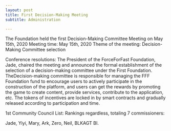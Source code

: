 ```yaml
---
layout: post
title: First Decision-Making Meeting
subtitle: Administration

---
```




The Foundation held the first  Decision-Making Committee Meeting on May 15th, 2020
Meeting time: May 15th, 2020
Theme of the meeting: Decision-Making Committee selection

Conference resolutions: 
The President of the ForceForFast Foundation, Jade, chaired the meeting and announced the formal establishment of  the selection of a decision-making committee under the First Foundation. 
TheDecision-making committee is responsible for managing the FFF Foundation fund to encourage users to actively participate in the construction of the platform, and users can get the rewards by promoting the game to create content, provide services, contribute to the application, etc. The tokens of  incentives are locked in by smart contracts and gradually released according to participation and time. 

1st Community Council List: Rankings regardless, totaling 7 commissioners:

 Jade, Yiyi, Mary, Ark, Zero, Neil, BLKAGT BI.
